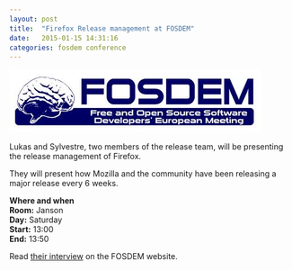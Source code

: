 ```yaml
---
layout: post
title:  "Firefox Release management at FOSDEM"
date:   2015-01-15 14:31:16
categories: fosdem conference
---
```


<a href="https://fosdem.org/2015/"><img src="/images/posts/fosdem.jpg" border="0"/></a>

Lukas and Sylvestre, two members of the release team, will be presenting the release management of Firefox.

They will present how Mozilla and the community have been releasing a major release every 6 weeks.

<b>Where and when</b><br />
<b>Room:</b> Janson<br />
<b>Day:</b> Saturday<br />
<b>Start:</b> 13:00<br />
<b>End:</b> 13:50

Read <a href="https://fosdem.org/2015/interviews/2015-sylvestre-ledru-lukas-blakk/">their interview</a> on the FOSDEM website.
